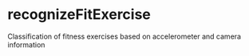# recognizeFitExercise
Classification of fitness exercises based on accelerometer and camera information

